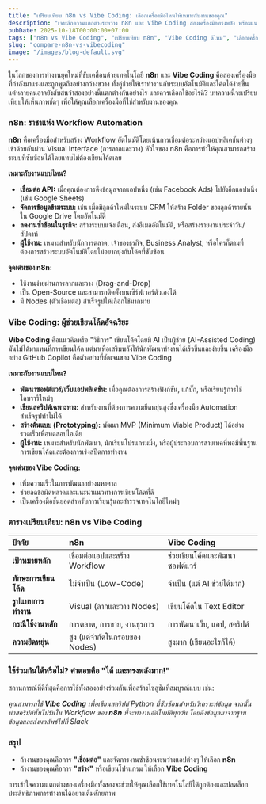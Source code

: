 ```yaml
---
title: "เปรียบเทียบ n8n vs Vibe Coding: เลือกเครื่องมือไหนให้เหมาะกับงานของคุณ"
description: "เจาะลึกความแตกต่างระหว่าง n8n และ Vibe Coding สองเครื่องมือทรงพลัง พร้อมแนะนำว่าเมื่อไหร่ควรใช้ตัวไหนเพื่อประสิทธิภาพสูงสุด"
pubDate: 2025-10-18T00:00:00+07:00
tags: ["n8n vs Vibe Coding", "เปรียบเทียบ n8n", "Vibe Coding ดีไหม", "เลือกเครื่องมือ AI", "Automation"]
slug: "compare-n8n-vs-vibecoding"
image: "/images/blog-default.svg"
---
```


ในโลกของการทำงานยุคใหม่ที่ขับเคลื่อนด้วยเทคโนโลยี **n8n** และ **Vibe Coding** คือสองเครื่องมือที่กำลังมาแรงและถูกพูดถึงอย่างกว้างขวาง ทั้งคู่ช่วยให้เราทำงานกับระบบอัตโนมัติและโค้ดได้ง่ายขึ้น แต่หลายคนอาจยังสับสนว่าสองอย่างนี้แตกต่างกันอย่างไร และควรเลือกใช้อะไรดี? บทความนี้จะเปรียบเทียบให้เห็นภาพชัดๆ เพื่อให้คุณเลือกเครื่องมือที่ใช่สำหรับงานของคุณ

### n8n: ราชาแห่ง Workflow Automation

**n8n** คือเครื่องมือสำหรับสร้าง Workflow อัตโนมัติโดยเน้นการเชื่อมต่อระหว่างแอปพลิเคชันต่างๆ เข้าด้วยกันผ่าน Visual Interface (การลากและวาง) หัวใจของ n8n คือการทำให้คุณสามารถสร้างระบบที่ซับซ้อนได้โดยแทบไม่ต้องเขียนโค้ดเลย

**เหมาะกับงานแบบไหน?**
- **เชื่อมต่อ API:** เมื่อคุณต้องการดึงข้อมูลจากแอปหนึ่ง (เช่น Facebook Ads) ไปยังอีกแอปหนึ่ง (เช่น Google Sheets)
- **จัดการข้อมูลข้ามระบบ:** เช่น เมื่อมีลูกค้าใหม่ในระบบ CRM ให้สร้าง Folder ของลูกค้ารายนั้นใน Google Drive โดยอัตโนมัติ
- **ลดงานซ้ำซ้อนในธุรกิจ:** สร้างระบบแจ้งเตือน, ส่งอีเมลอัตโนมัติ, หรือสร้างรายงานประจำวัน/สัปดาห์
- **ผู้ใช้งาน:** เหมาะสำหรับนักการตลาด, เจ้าของธุรกิจ, Business Analyst, หรือใครก็ตามที่ต้องการสร้างระบบอัตโนมัติโดยไม่อยากยุ่งกับโค้ดที่ซับซ้อน

**จุดเด่นของ n8n:**
- ใช้งานง่ายผ่านการลากและวาง (Drag-and-Drop)
- เป็น Open-Source และสามารถติดตั้งบนเซิร์ฟเวอร์ตัวเองได้
- มี Nodes (ตัวเชื่อมต่อ) สำเร็จรูปให้เลือกใช้มากมาย

### Vibe Coding: ผู้ช่วยเขียนโค้ดอัจฉริยะ

**Vibe Coding** คือแนวคิดหรือ "วิธีการ" เขียนโค้ดโดยมี AI เป็นผู้ช่วย (AI-Assisted Coding) มันไม่ได้มาแทนที่การเขียนโค้ด แต่มาเพื่อเสริมพลังให้นักพัฒนาทำงานได้เร็วขึ้นและง่ายขึ้น เครื่องมืออย่าง GitHub Copilot คือตัวอย่างที่ชัดเจนของ Vibe Coding

**เหมาะกับงานแบบไหน?**
- **พัฒนาซอฟต์แวร์/เว็บแอปพลิเคชัน:** เมื่อคุณต้องการสร้างฟังก์ชัน, แก้บั๊ก, หรือเรียนรู้การใช้ไลบรารีใหม่ๆ
- **เขียนสคริปต์เฉพาะทาง:** สำหรับงานที่ต้องการความยืดหยุ่นสูงซึ่งเครื่องมือ Automation สำเร็จรูปทำไม่ได้
- **สร้างต้นแบบ (Prototyping):** พัฒนา MVP (Minimum Viable Product) ได้อย่างรวดเร็วเพื่อทดสอบไอเดีย
- **ผู้ใช้งาน:** เหมาะสำหรับนักพัฒนา, นักเรียนโปรแกรมมิ่ง, หรือผู้ประกอบการสายเทคที่พอมีพื้นฐานการเขียนโค้ดและต้องการเร่งสปีดการทำงาน

**จุดเด่นของ Vibe Coding:**
- เพิ่มความเร็วในการพัฒนาอย่างมหาศาล
- ช่วยลดข้อผิดพลาดและแนะนำแนวทางการเขียนโค้ดที่ดี
- เป็นเครื่องมือชั้นยอดสำหรับการเรียนรู้และสำรวจเทคโนโลยีใหม่ๆ

### ตารางเปรียบเทียบ: n8n vs Vibe Coding

| ปัจจัย | n8n | Vibe Coding |
| :--- | :--- | :--- |
| **เป้าหมายหลัก** | เชื่อมต่อแอปและสร้าง Workflow | ช่วยเขียนโค้ดและพัฒนาซอฟต์แวร์ |
| **ทักษะการเขียนโค้ด** | ไม่จำเป็น (Low-Code) | จำเป็น (แต่ AI ช่วยได้มาก) |
| **รูปแบบการทำงาน** | Visual (ลากและวาง Nodes) | เขียนโค้ดใน Text Editor |
| **กรณีใช้งานหลัก** | การตลาด, การขาย, งานธุรการ | การพัฒนาเว็บ, แอป, สคริปต์ |
| **ความยืดหยุ่น** | สูง (แต่จำกัดในกรอบของ Nodes) | สูงมาก (เขียนอะไรก็ได้) |

### ใช้ร่วมกันได้หรือไม่? คำตอบคือ "ได้ และทรงพลังมาก!"

สถานการณ์ที่ดีที่สุดคือการใช้ทั้งสองอย่างร่วมกันเพื่อสร้างโซลูชันที่สมบูรณ์แบบ เช่น:

*คุณสามารถใช้ **Vibe Coding** เพื่อเขียนสคริปต์ Python ที่ซับซ้อนสำหรับวิเคราะห์ข้อมูล จากนั้นนำสคริปต์นั้นไปรันใน Workflow ของ **n8n** ที่จะทำงานอัตโนมัติทุกวัน โดยดึงข้อมูลมาจากฐานข้อมูลและส่งผลลัพธ์ไปที่ Slack*

### สรุป

- ถ้างานของคุณคือการ **"เชื่อมต่อ"** และจัดการงานซ้ำซ้อนระหว่างแอปต่างๆ ให้เลือก **n8n**
- ถ้างานของคุณคือการ **"สร้าง"** หรือเขียนโปรแกรม ให้เลือก **Vibe Coding**

การเข้าใจความแตกต่างของเครื่องมือทั้งสองจะช่วยให้คุณเลือกใช้เทคโนโลยีได้ถูกต้องและปลดล็อกประสิทธิภาพการทำงานได้อย่างเต็มศักยภาพ
